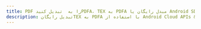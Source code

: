---title: PDF را به  تبدیل کنیدPDFA، TEX به PDFA مبدل رایگان یا Android SDKdescription: تبدیل رایگانTEX به PDFA با استفاده از Android Cloud APIs & SDK همچنین اسناد PDF را در Cloud ایجاد، ویرایش و رندر کنید.---